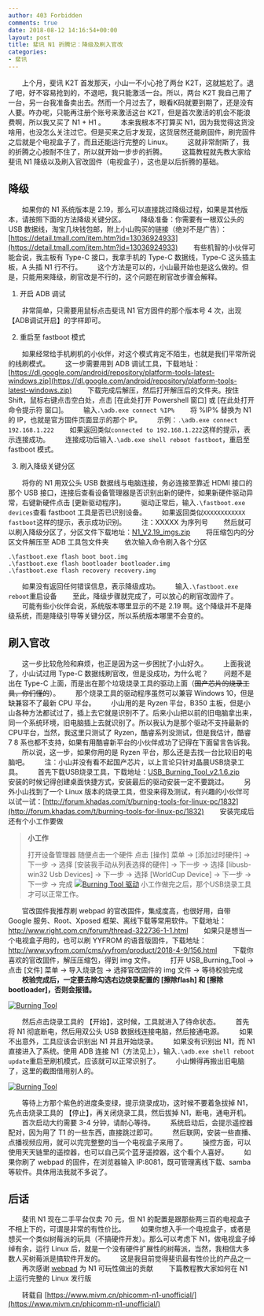 ```yaml
---
author: 403 Forbidden
comments: true
date: 2018-08-12 14:16:54+00:00
layout: post
title: 斐讯 N1 折腾记：降级及刷入官改
categories:
- 斐讯
---
```

　　上个月，斐讯 K2T 首发那天，小山一不小心抢了两台 K2T，这就尴尬了。退了吧，好不容易抢到的，不退吧，我只能激活一台。所以，两台 K2T 我自己用了一台，另一台我准备卖出去。然而一个月过去了，眼看K码就要到期了，还是没有人要。咋办呢，只能再注册个账号来激活这台 K2T，但是首次激活的机会不能浪费啊，所以我又买了 N1 + H1 。
　　本来我根本不打算买 N1，因为我觉得这货没啥用，也没怎么关注过它。但是买来之后才发现，这货居然还能刷固件，刷完固件之后就是个电视盒子了，而且还能运行完整的 Linux。
　　这就非常耐斯了，我的折腾之心按耐不住了，所以就开始一步步的折腾。
　　这篇教程就先教大家给 斐讯 N1 降级以及刷入官改固件（电视盒子），这也是以后折腾的基础。

## 降级

　　如果你的 N1 系统版本是 2.19，那么可以直接跳过降级过程，如果是其他版本，请按照下面的方法降级关键分区。
　　降级准备：你需要有一根双公头的 USB 数据线，淘宝几块钱包邮，附上小山购买的链接（绝对不是广告）：[https://detail.tmall.com/item.htm?id=13036924933](https://detail.tmall.com/item.htm?id=13036924933)
　　有些机智的小伙伴可能会说，我主板有 Type-C 接口，我拿手机的 Type-C 数据线，Type-C 这头插主板，A 头插 N1 行不行。
　　这个方法是可以的，小山最开始也是这么做的。但是，只能用来降级，刷官改是不行的，这个问题在刷官改步骤会解释。

1. 开启 ADB 调试

　　非常简单，只需要用鼠标点击斐讯 N1 官方固件的那个版本号 4 次，出现 【ADB调试开启】的字样即可。

2. 重启至 fastboot 模式

　　如果经常给手机刷机的小伙伴，对这个模式肯定不陌生，也就是我们平常所说的线刷模式。
　　这一步需要用到 ADB 调试工具，下载地址：[https://dl.google.com/android/repository/platform-tools-latest-windows.zip](https://dl.google.com/android/repository/platform-tools-latest-windows.zip)
　　下载完成后解压，然后打开解压后的文件夹。按住 Shift，鼠标右键点击空白处，点击 [在此处打开 Powershell 窗口] 或 [在此处打开 命令提示符 窗口]。
　　输入``.\adb.exe connect %IP%``
　　将 %IP% 替换为 N1 的 IP，也就是官方固件页面显示的那个 IP。
　　示例：``.\adb.exe connect 192.168.1.222``
　　如果返回类似``connected to 192.168.1.222``这样的提示，表示连接成功。
　　连接成功后输入``.\adb.exe shell reboot fastboot``，重启至 fastboot 模式。

3. 刷入降级关键分区

　　将你的 N1 用双公头 USB 数据线与电脑连接，务必连接至靠近 HDMI 接口的那个 USB 接口，连接后查看设备管理器是否识别出新的硬件，如果新硬件驱动异常，右键新硬件点击 [更新驱动程序]。
　　驱动正常后，输入``.\fastboot.exe devices``查看 fastboot 工具是否已识别设备。
　　如果返回类似``XXXXXXXXXXXX fastboot``这样的提示，表示成功识别。
　　注：XXXXX 为序列号
　　然后就可以刷入降级分区了，分区文件下载地址：[N1_V2.19_imgs.zip](/uploads/2018/08/N1_V2.19_imgs.zip)
　　将压缩包内的分区文件解压至 ADB 工具包文件夹
　　依次输入命令刷入各个分区

```shell
.\fastboot.exe flash boot boot.img
.\fastboot.exe flash bootloader bootloader.img
.\fastboot.exe flash recovery recovery.img
```

　　如果没有返回任何错误信息，表示降级成功。
　　输入``.\fastboot.exe reboot``重启设备
　　至此，降级步骤就完成了，可以放心的刷官改固件了。
　　可能有些小伙伴会说，系统版本哪里显示的不是 2.19 啊。这个降级并不是降级系统，而是降级引导等关键分区，所以系统版本哪里不会变的。

## 刷入官改

　　这一步比较危险和麻烦，也正是因为这一步困扰了小山好久。
　　上面我说了，小山试过用 Type-C 数据线刷官改，但是没成功，为什么呢？
　　问题不是出在 Type-C 上面，而是出在那个垃圾烧录工具的驱动上面（~~国产芯片的烧录工具，你们懂的~~）。
　　那个烧录工具的驱动程序虽然可以兼容 Windows 10，但是缺兼容不了最新 CPU 平台。
　　小山用的是 Ryzen 平台，B350 主板，但是小山各种方法都试过了，插上去它就是识别不了。后来小山把以前的旧电脑拿出来，同一个系统环境，旧电脑插上去就识别了。所以我认为是那个驱动不支持最新的CPU平台，当然，我这里只测试了 Ryzen，酷睿系列没测试，但是我估计，酷睿 7 8 系也都不支持，如果有用酷睿新平台的小伙伴成功了记得在下面留言告诉我。
　　所以说，这一步，如果你用的是 Ryzen 平台，那么还是去找一台比较旧的电脑吧。
　　注：小山并没有看不起国产芯片，以上言论只针对晶晨USB烧录工具。
　　首先下载USB烧录工具，下载地址：[USB_Burning_Tool_v2.1.6.zip](/uploads/2018/08/USB_Burning_Tool_v2.1.6.zip)
　　安装的时候记得创建桌面快捷方式，安装最后的驱动安装一定不要跳过。
　　另外小山找到了一个 Linux 版本的烧录工具，但没来得及测试，有兴趣的小伙伴可以试一试：[http://forum.khadas.com/t/burning-tools-for-linux-pc/1832](http://forum.khadas.com/t/burning-tools-for-linux-pc/1832)
　　安装完成后还有个小工作要做

>**小工作**
>
>打开设备管理器
>随便点击一个硬件
>点击 [操作] 菜单 → [添加过时硬件] → 下一步 → 选择 [安装我手动从列表选择的硬件] → 下一步 → 选择 [libusb-win32 Usb Devices] → 下一步 →  选择 [WorldCup Device] → 下一步 →  下一步 → 完成
>[![Burning Tool 驱动](/uploads/2018/08/Burning_Tool_Driver.png)](/uploads/2018/08/Burning_Tool_Driver.png)
>小工作做完之后，那个USB烧录工具才可以正常工作。

　　官改固件我推荐刷 webpad 的官改固件，集成度高，也很好用，自带 Google 服务、Root、Xposed 框架、离线下载等常用软件。下载地址：http://www.right.com.cn/forum/thread-322736-1-1.html
　　如果只是想当一个电视盒子用的，也可以刷 YYFROM 的语音版固件，下载地址：http://www.yyfrom.com/cms/yyfrom/product/2018-4-9/156.html
　　下载你喜欢的官改固件，解压压缩包，得到 img 文件。
　　打开 USB_Burning_Tool → 点击 [文件] 菜单 → 导入烧录包 → 选择官改固件的 img 文件 → 等待校验完成
　　**校验完成后，一定要去除勾选右边烧录配置的 [擦除flash] 和 [擦除bootloader]，否则会报错。**

[![Burning Tool](/uploads/2018/08/Burning_Tool_01.png)](/uploads/2018/08/Burning_Tool_01.png)

　　然后点击烧录工具的 【开始】，这时候，工具就进入了待命状态。
　　首先将 N1 彻底断电，然后用双公头 USB 数据线连接电脑，然后接通电源。
　　如果不出意外，工具应该会识别出 N1 并且开始烧录。
　　如果没有识别出 N1，而 N1 直接进入了系统。使用 ADB 连接 N1（方法见上），输入``.\adb.exe shell reboot update``重启至刷机模式，应该就可以正常识别了。
　　小山懒得再搬出旧电脑了，这里的截图借用别人的。

[![Burning Tool](/uploads/2018/08/Burning_Tool_02.png)](/uploads/2018/08/Burning_Tool_02.png)

　　等待上方那个紫色的进度条变绿，提示烧录成功，这时候不要着急拔掉 N1，先点击烧录工具的 【停止】，再关闭烧录工具，然后拔掉 N1，断电，通电开机。
　　首次启动大约需要 3-4 分钟，请耐心等待。
　　系统启动后，会提示遥控器配对，因为用了 T1 的一些东西，直接跳过即可。
　　然后联网，安装一些直播、点播视频应用，就可以完完整整的当一个电视盒子来用了。
　　操控方面，可以使用天天链里的遥控器，也可以自己买个蓝牙遥控器，这个看个人喜好。
　　如果你刷了 webpad 的固件，在浏览器输入 IP:8081，既可管理离线下载、samba等软件。具体用法我就不多说了。

## 后话

　　斐讯 N1 现在二手平台仅卖 70 元，但 N1 的配置是跟那些两三百的电视盒子不相上下的，可谓是非常的有性价比。
　　如果你想入手一个电视盒子，或者是想买一个类似树莓派的玩具（不搞硬件开发）。那么可以考虑下 N1，做电视盒子绰绰有余，运行 Linux 后，就是一个没有硬件扩展性的树莓派，当然，我相信大多数人买树莓派是搞软件开发的。
　　这是我目前觉得斐讯最有性价比的产品之一
　　再次感谢 [webpad](http://www.right.com.cn/forum/?4478) 为 N1 可玩性做出的贡献
　　下篇教程教大家如何在 N1 上运行完整的 Linux 发行版

　　转载自 [https://www.mivm.cn/phicomm-n1-unofficial/](https://www.mivm.cn/phicomm-n1-unofficial/)